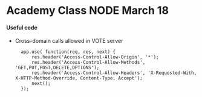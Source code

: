 # Academy Class NODE March 18

#### Useful code 

* Cross-domain calls allowed in VOTE server

        app.use( function(req, res, next) {
            res.header('Access-Control-Allow-Origin', '*');
            res.header('Access-Control-Allow-Methods', 'GET,PUT,POST,DELETE,OPTIONS');
            res.header('Access-Control-Allow-Headers', 'X-Requested-With, X-HTTP-Method-Override, Content-Type, Accept');
            next();
        });
